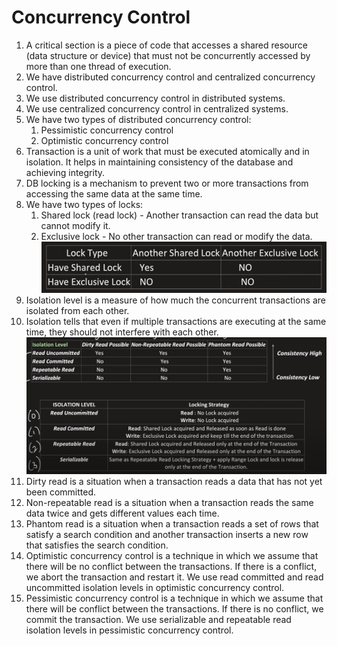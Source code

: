 # Concurrency Control

1. A critical section is a piece of code that accesses a shared resource (data structure or device) that must not be concurrently accessed by more than one thread of execution.
2. We have distributed concurrency control and centralized concurrency control.
3. We use distributed concurrency control in distributed systems.
4. We use centralized concurrency control in centralized systems.
5. We have two types of distributed concurrency control:
    1. Pessimistic concurrency control
    2. Optimistic concurrency control
6. Transaction is a unit of work that must be executed atomically and in isolation. It helps in maintaining consistency of the database and achieving integrity.
7. DB locking is a mechanism to prevent two or more transactions from accessing the same data at the same time.
8. We have two types of locks:
    1. Shared lock (read lock) - Another transaction can read the data but cannot modify it.
    2. Exclusive lock - No other transaction can read or modify the data.
![Alt text](image.png)
9. Isolation level is a measure of how much the concurrent transactions are isolated from each other.
10. Isolation tells that even if multiple transactions are executing at the same time, they should not interfere with each other.
![Alt text](image-2.png)
11. Dirty read is a situation when a transaction reads a data that has not yet been committed.
12. Non-repeatable read is a situation when a transaction reads the same data twice and gets different values each time.
13. Phantom read is a situation when a transaction reads a set of rows that satisfy a search condition and another transaction inserts a new row that satisfies the search condition.
14. Optimistic concurrency control is a technique in which we assume that there will be no conflict between the transactions. If there is a conflict, we abort the transaction and restart it. We use read committed and read uncommitted isolation levels in optimistic concurrency control.
15. Pessimistic concurrency control is a technique in which we assume that there will be conflict between the transactions. If there is no conflict, we commit the transaction. We use serializable and repeatable read isolation levels in pessimistic concurrency control.
